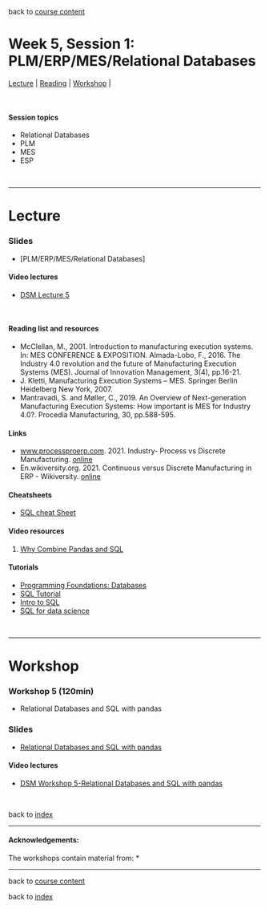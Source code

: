 back to [course content](index#course_organisation)


# Week 5, Session 1: PLM/ERP/MES/Relational Databases

[Lecture](#lecture) | [Reading](#reading) | [Workshop](#workshop) | 
<p><br /></p>

#### Session topics

* Relational Databases
* PLM
* MES
* ESP

<p>&nbsp;</p>

***

# Lecture 

### Slides
* [PLM/ERP/MES/Relational Databases]<!-- (/course_content_2022/files/Data_Science_in_Manufacturing-Week_5.pdf)  -->

#### Video lectures
* [DSM Lecture 5]()

<br />

  
<a name = "reading"></a>

#### Reading list and resources 


* McClellan, M., 2001. Introduction to manufacturing execution systems. In: MES CONFERENCE & EXPOSITION.
Almada-Lobo, F., 2016. The Industry 4.0 revolution and the future of Manufacturing Execution Systems (MES). Journal of Innovation Management, 3(4), pp.16-21.
* J. Kletti, Manufacturing Execution Systems – MES. Springer Berlin Heidelberg New York, 2007.
* Mantravadi, S. and Møller, C., 2019. An Overview of Next-generation Manufacturing Execution Systems: How important is MES for Industry 4.0?. Procedia Manufacturing, 30, pp.588-595. 



#### Links

* www.processproerp.com. 2021. Industry- Process vs Discrete Manufacturing. [online](https://www.processproerp.com/discrete-vs-process-manufacturing)
* En.wikiversity.org. 2021. Continuous versus Discrete Manufacturing in ERP - Wikiversity. [online](https://en.wikiversity.org/wiki/Continuous_versus_Discrete_Manufacturing_in_ERP)


#### Cheatsheets

* [SQL cheat Sheet](https://www.sqltutorial.org/sql-cheat-sheet/)

#### Video resources

1. [Why Combine Pandas and SQL](https://www.youtube.com/watch?v=OV6Mh2Jl9zQ)

#### Tutorials

* [Programming Foundations: Databases](https://www.linkedin.com/learning-login/share?account=50251009&forceAccount=false&redirect=https%3A%2F%2Fwww.linkedin.com%2Flearning%2Fprogramming-foundations-databases-2%3Ftrk%3Dshare_ent_url%26shareId%3DV2qyFOcVQvyGtLSj3iv8jA%253D%253D)
* [SQL Tutorial](https://www.w3schools.com/sql/default.asp)
* [Intro to SQL](https://www.kaggle.com/learn/intro-to-sql)
* [SQL for data science](https://mode.com/sql-tutorial/introduction-to-sql/)


<p>&nbsp;</p>


***

# Workshop

<a name = "workshop"></a>
### Workshop 5  (120min)

* Relational Databases and SQL with pandas

### Slides
* [Relational Databases and SQL with pandas](/course_content_2022/files/Workshop-Week_5.pdf)  

#### Video lectures
* [DSM Workshop 5-Relational Databases and SQL with pandas](https://uoe.sharepoint.com/:v:/s/DS4M_9-2022copy/EYJme6ykgyRPpfJV3B1-EaABgxoSbDVCJd1_spgg261eTw?e=p78XnW)
<!-- * [Assignment 1 questions](https://uoe.sharepoint.com/:v:/s/DS4M9-2022/EW5gpzQ9-idIuFsbDTdFGCQB0VKIwLSzvhcRWZ-TqioG-Q?e=WoQenu) -->


<p>&nbsp;</p>

back to [index](index#course_organisation)

***
  

#### Acknowledgements:

The workshops contain material from:
* 

***

back to [course content](index#course_organisation)

 back to [index](index.md)

